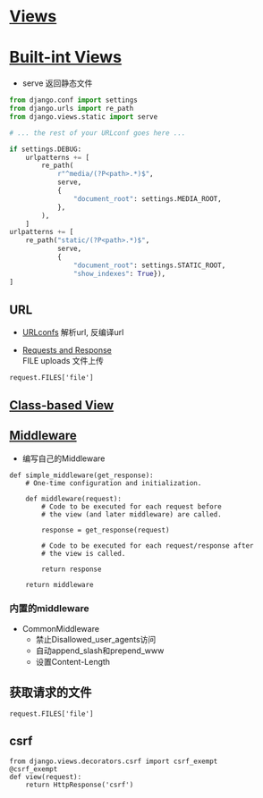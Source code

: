 # [Views][views]

# [Built-int Views][built-in views]
* serve
返回静态文件
```python
from django.conf import settings
from django.urls import re_path
from django.views.static import serve

# ... the rest of your URLconf goes here ...

if settings.DEBUG:
    urlpatterns += [
        re_path(
            r"^media/(?P<path>.*)$",
            serve,
            {
                "document_root": settings.MEDIA_ROOT,
            },
        ),
    ]
urlpatterns += [
    re_path("static/(?P<path>.*)$",
            serve,
            {
                "document_root": settings.STATIC_ROOT,
                "show_indexes": True}),
]
```

## URL
* [URLconfs](./urls.md)
解析url, 反编译url

* [Requests and Response](./request_response.md)  
FILE uploads 文件上传
```
request.FILES['file']
```

## [Class-based View](./classbaseView.md)

## [Middleware](https://docs.djangoproject.com/en/3.1/topics/http/middleware/)
* 编写自己的Middleware
```
def simple_middleware(get_response):
    # One-time configuration and initialization.

    def middleware(request):
        # Code to be executed for each request before
        # the view (and later middleware) are called.

        response = get_response(request)

        # Code to be executed for each request/response after
        # the view is called.

        return response

    return middleware
```

### 内置的middleware
* CommonMiddleware
  * 禁止Disallowed_user_agents访问
  * 自动append_slash和prepend_www
  * 设置Content-Length

## 获取请求的文件
    request.FILES['file']
## csrf
    from django.views.decorators.csrf import csrf_exempt
    @csrf_exempt
    def view(request):
        return HttpResponse('csrf')


[views]: https://docs.djangoproject.com/en/4.2/#the-view-layer
[built-in views]: https://docs.djangoproject.com/en/4.2/ref/views/
